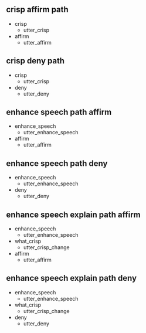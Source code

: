 ## crisp affirm path
* crisp
  - utter_crisp
* affirm
  - utter_affirm

## crisp deny path
* crisp
  - utter_crisp
* deny
  - utter_deny

## enhance speech path affirm
* enhance_speech
  - utter_enhance_speech
* affirm
  - utter_affirm

## enhance speech path deny
* enhance_speech
  - utter_enhance_speech
* deny
  - utter_deny

## enhance speech explain path affirm
* enhance_speech
  - utter_enhance_speech
* what_crisp
  - utter_crisp_change
* affirm
  - utter_affirm

## enhance speech explain path deny
* enhance_speech
  - utter_enhance_speech
* what_crisp
  - utter_crisp_change
* deny
  - utter_deny
